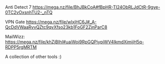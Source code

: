 Anti Detect 7 https://mega.nz/file/BhJBkCoA#fBpHR-TI24ObRLJdCtR-9gye-0TC2vOxsnhTU2-_nTQ


VPN Gate https://mega.nz/file/wlxjHC6J#_A-QcDdVWaaRvvQZtc9qvXfso23kb1FoGF2ZjnParC8

MailWizz: https://mega.nz/file/khZjBIhI#uaiWoj9RpGQPiypjWV4IkmdXimijH5q-RDPP5rgMRTM

A collection of other tools :)
